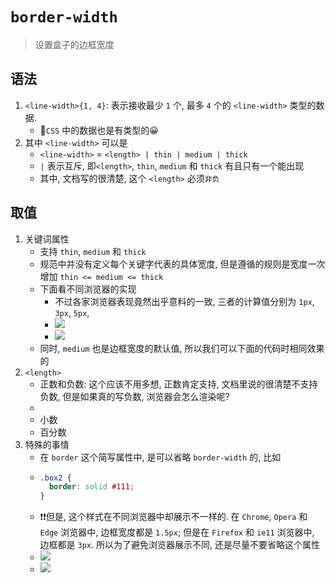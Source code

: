 # `border-width`
> 设置盒子的边框宽度
## 语法
1.  `<line-width>{1, 4}`: 表示接收最少 `1` 个, 最多 `4` 个的 `<line-width>` 类型的数据.
    - 📕`CSS` 中的数据也是有类型的😀
2. 其中 `<line-width>` 可以是
    - `<line-width>` = `<length> | thin | medium | thick`
    - `|` 表示互斥, 即`<length>`, `thin`, `medium` 和 `thick` 有且只有一个能出现
    - 其中, 文档写的很清楚, 这个 `<length>` 必须`非负`
## 取值
1. 关键词属性
    - 支持 `thin`, `medium` 和 `thick`
    - 规范中并没有定义每个关键字代表的具体宽度, 但是遵循的规则是宽度一次增加 `thin <= medium <= thick`
    - 下面看不同浏览器的实现
      - 不过各家浏览器表现竟然出乎意料的一致, 三者的计算值分别为 `1px`, `3px`, `5px`,
      - ![](../../image/Snipaste_2022-02-22_22-19-58.png)
      - ![](../../image/Snipaste_2022-02-22_22-20-42.png)
    - 同时, `medium` 也是边框宽度的默认值, 所以我们可以下面的代码时相同效果的
2. `<length>`
    - 正数和负数: 这个应该不用多想, 正数肯定支持, 文档里说的很清楚不支持负数, 但是如果真的写负数, 浏览器会怎么渲染呢?
    - 
    - 小数
    - 百分数
3. 特殊的事情
    - 在 `border` 这个简写属性中, 是可以省略 `border-width` 的, 比如
    - ```css
      .box2 {
        border: solid #111;
      }
    - ❗❗但是, 这个样式在不同浏览器中却展示不一样的. 在 `Chrome`, `Opera` 和 `Edge` 浏览器中, 边框宽度都是 `1.5px`; 但是在 `Firefox` 和 `ie11` 浏览器中, 边框都是 `3px`. 所以为了避免浏览器展示不同, 还是尽量不要省略这个属性
    - ![](../../image/Snipaste_2022-02-23_22-47-12.png)
    - ![](../../image/Snipaste_2022-02-23_22-49-00.png)